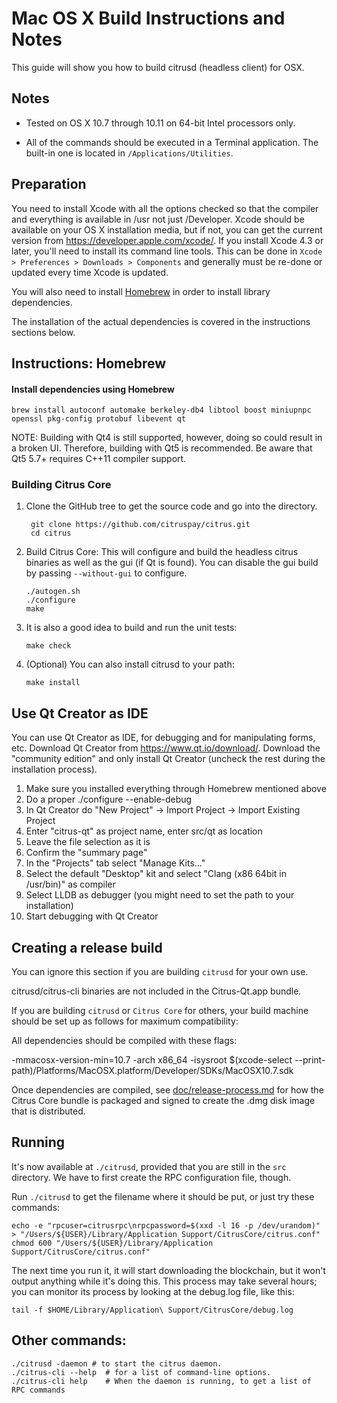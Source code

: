 Mac OS X Build Instructions and Notes
====================================
This guide will show you how to build citrusd (headless client) for OSX.

Notes
-----

* Tested on OS X 10.7 through 10.11 on 64-bit Intel processors only.

* All of the commands should be executed in a Terminal application. The
built-in one is located in `/Applications/Utilities`.

Preparation
-----------

You need to install Xcode with all the options checked so that the compiler
and everything is available in /usr not just /Developer. Xcode should be
available on your OS X installation media, but if not, you can get the
current version from https://developer.apple.com/xcode/. If you install
Xcode 4.3 or later, you'll need to install its command line tools. This can
be done in `Xcode > Preferences > Downloads > Components` and generally must
be re-done or updated every time Xcode is updated.

You will also need to install [Homebrew](http://brew.sh) in order to install library
dependencies.

The installation of the actual dependencies is covered in the instructions
sections below.

Instructions: Homebrew
----------------------

#### Install dependencies using Homebrew

    brew install autoconf automake berkeley-db4 libtool boost miniupnpc openssl pkg-config protobuf libevent qt

NOTE: Building with Qt4 is still supported, however, doing so could result in a broken UI. Therefore, building with Qt5 is recommended. Be aware that Qt5 5.7+ requires C++11 compiler support.

### Building Citrus Core

1. Clone the GitHub tree to get the source code and go into the directory.

        git clone https://github.com/citruspay/citrus.git
        cd citrus

2.  Build Citrus Core:
    This will configure and build the headless citrus binaries as well as the gui (if Qt is found).
    You can disable the gui build by passing `--without-gui` to configure.

        ./autogen.sh
        ./configure
        make

3.  It is also a good idea to build and run the unit tests:

        make check

4.  (Optional) You can also install citrusd to your path:

        make install

Use Qt Creator as IDE
------------------------
You can use Qt Creator as IDE, for debugging and for manipulating forms, etc.
Download Qt Creator from https://www.qt.io/download/. Download the "community edition" and only install Qt Creator (uncheck the rest during the installation process).

1. Make sure you installed everything through Homebrew mentioned above
2. Do a proper ./configure --enable-debug
3. In Qt Creator do "New Project" -> Import Project -> Import Existing Project
4. Enter "citrus-qt" as project name, enter src/qt as location
5. Leave the file selection as it is
6. Confirm the "summary page"
7. In the "Projects" tab select "Manage Kits..."
8. Select the default "Desktop" kit and select "Clang (x86 64bit in /usr/bin)" as compiler
9. Select LLDB as debugger (you might need to set the path to your installation)
10. Start debugging with Qt Creator

Creating a release build
------------------------
You can ignore this section if you are building `citrusd` for your own use.

citrusd/citrus-cli binaries are not included in the Citrus-Qt.app bundle.

If you are building `citrusd` or `Citrus Core` for others, your build machine should be set up
as follows for maximum compatibility:

All dependencies should be compiled with these flags:

 -mmacosx-version-min=10.7
 -arch x86_64
 -isysroot $(xcode-select --print-path)/Platforms/MacOSX.platform/Developer/SDKs/MacOSX10.7.sdk

Once dependencies are compiled, see [doc/release-process.md](release-process.md) for how the Citrus Core
bundle is packaged and signed to create the .dmg disk image that is distributed.

Running
-------

It's now available at `./citrusd`, provided that you are still in the `src`
directory. We have to first create the RPC configuration file, though.

Run `./citrusd` to get the filename where it should be put, or just try these
commands:

    echo -e "rpcuser=citrusrpc\nrpcpassword=$(xxd -l 16 -p /dev/urandom)" > "/Users/${USER}/Library/Application Support/CitrusCore/citrus.conf"
    chmod 600 "/Users/${USER}/Library/Application Support/CitrusCore/citrus.conf"

The next time you run it, it will start downloading the blockchain, but it won't
output anything while it's doing this. This process may take several hours;
you can monitor its process by looking at the debug.log file, like this:

    tail -f $HOME/Library/Application\ Support/CitrusCore/debug.log

Other commands:
-------

    ./citrusd -daemon # to start the citrus daemon.
    ./citrus-cli --help  # for a list of command-line options.
    ./citrus-cli help    # When the daemon is running, to get a list of RPC commands
